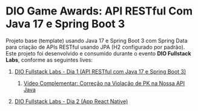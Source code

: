 #  DIO Game Awards: API RESTful Com Java 17 e Spring Boot 3

Projeto base (template) usando Java 17 e Spring Boot 3 com Spring Data para criação de APIs RESTful usando JPA (H2 configurado por padrão). Este projeto foi desenvolvido e consumido durante o evento **DIO Fullstack Labs**, conforme as seguintes lives:

1. [DIO Fullstack Labs - Dia 1 (API RESTful com Java 17 e Spring Boot 3)](https://web.dio.me/lives/dio-fullstack-labs-dia-1)
    1. [Vídeo Complementar: Correção na Violação de PK na Nossa API Java](https://youtu.be/Rxu9zmowTe8)

2. [DIO Fullstack Labs - Dia 2 (App React Native)](https://web.dio.me/lives/dio-fullstack-labs-dia-2)
    

